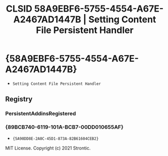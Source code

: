 ﻿---
title: "CLSID 58A9EBF6-5755-4554-A67E-A2467AD1447B | Setting Content File Persistent Handler"
excerpt: What is COM-Object CLSID 58A9EBF6-5755-4554-A67E-A2467AD1447B?
---

# {58A9EBF6-5755-4554-A67E-A2467AD1447B}

* `Setting Content File Persistent Handler`

## Registry


### PersistentAddinsRegistered


### {89BCB740-6119-101A-BCB7-00DD010655AF}

* `{5A90DD8E-2A0C-45D1-873A-82B61604CEB2}`

MIT License. Copyright (c) 2021 Strontic.


